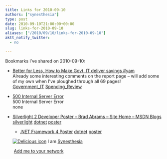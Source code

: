 ```yaml
---
title: Links for 2010-09-10
authors: ["synesthesia"]
type: post
date: 2010-09-10T21:00:00+00:00
slug: links-for-2010-09-10 
aliases: ["/2010/09/10/links-for-2010-09-10"]
aktt_notify_twitter:
  - no

---
```

Bookmarks I&#8217;ve shared on 2010-09-10:

  * [Better for Less, How to Make Govt. IT deliver savings #yam][1]  
    Already some interesting comments on the report page &#8211; will add some of my own when I've ploughed through all 69 pages!  
    [Government_IT][2] [Spending_Review][3] 
  * [500 Internal Server Error][4]  
    500 Internal Server Error  
    none
  * [Silverlight 2 Developer Poster &#8211; Brad Abrams &#8211; Site Home &#8211; MSDN Blogs][5] 
    [silverlight][6] [dotnet][7] [poster][8] </li> 
    
      * [.NET Framework 4 Poster][9] 
        [dotnet][7] [poster][8] </li> </ul> 
        
        <p class="deliciouslink">
          <a href="https://del.icio.us/synesthesia" title="See all my bookmarks on del.icio.us"><img src="https://www.synesthesia.co.uk/images/deliciousicon.jpg" alt="Delicious icon" /></a>&nbsp;I am <a href="https://del.icio.us/synesthesia" title="See all my bookmarks on del.icio.us">Synesthesia</a>
        </p>
        
        <p class="deliciouslink">
          <a href="https://del.icio.us/network?add=synesthesia" title="Add me to your del.icio.us network"><img src="https://www.synesthesia.co.uk/images/add.gif" alt="" /></a>&nbsp;<a href="https://del.icio.us/network?add=synesthesia" title="Add me to your del.icio.us network">Add me to your network</a>
        </p>

 [1]: https://pbage.org/2010/09/08/first-report-and-first-test-of-the-pba
 [2]: https://delicious.com/synesthesia/Government_IT
 [3]: https://delicious.com/synesthesia/Spending_Review
 [4]: https://feeds.delicious.com/v2/rss/synesthesia
 [5]: https://blogs.msdn.com/b/brada/archive/2008/03/16/silverlight-2-developer-poster.aspx
 [6]: https://delicious.com/synesthesia/silverlight
 [7]: https://delicious.com/synesthesia/dotnet
 [8]: https://delicious.com/synesthesia/poster
 [9]: https://blogs.msdn.com/b/brada/archive/2008/10/29/net-framework-4-poster.aspx
